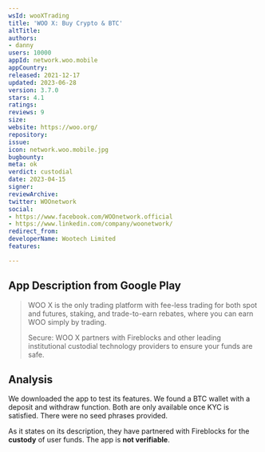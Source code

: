 ```yaml
---
wsId: wooXTrading
title: 'WOO X: Buy Crypto & BTC'
altTitle: 
authors:
- danny
users: 10000
appId: network.woo.mobile
appCountry: 
released: 2021-12-17
updated: 2023-06-28
version: 3.7.0
stars: 4.1
ratings: 
reviews: 9
size: 
website: https://woo.org/
repository: 
issue: 
icon: network.woo.mobile.jpg
bugbounty: 
meta: ok
verdict: custodial
date: 2023-04-15
signer: 
reviewArchive: 
twitter: WOOnetwork
social:
- https://www.facebook.com/WOOnetwork.official
- https://www.linkedin.com/company/woonetwork/
redirect_from: 
developerName: Wootech Limited
features: 

---
```


## App Description from Google Play 

> WOO X is the only trading platform with fee-less trading for both spot and futures, staking, and trade-to-earn rebates, where you can earn WOO simply by trading.
>
> Secure: WOO X partners with Fireblocks and other leading institutional custodial technology providers to ensure your funds are safe.

## Analysis 

We downloaded the app to test its features. We found a BTC wallet with a deposit and withdraw function. Both are only available once KYC is satisfied. There were no seed phrases provided. 

As it states on its description, they have partnered with Fireblocks for the **custody** of user funds. The app is **not verifiable**.

